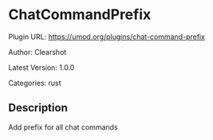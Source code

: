 # ChatCommandPrefix

Plugin URL: https://umod.org/plugins/chat-command-prefix

Author: Clearshot

Latest Version: 1.0.0

Categories: rust

## Description

Add prefix for all chat commands
